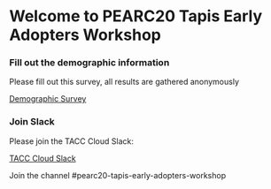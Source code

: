 Welcome to PEARC20 Tapis Early Adopters Workshop
===

### Fill out the demographic information

Please fill out this survey, all results are gathered anonymously 

[Demographic Survey](http://bit.ly/tapis-survey) 

### Join Slack

Please join the TACC Cloud Slack:

[TACC Cloud Slack](http://bit.ly/join-tapis)

Join the channel #pearc20-tapis-early-adopters-workshop





